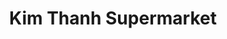 ---
title: "Kim Thanh Supermarket"
url: /west-valley-city/kim-thanh-supermarket/
shop: supermarket
---